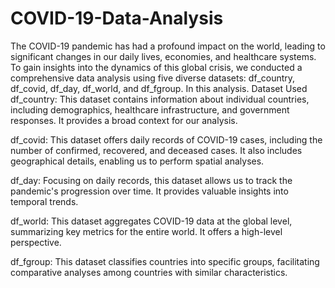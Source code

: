 # COVID-19-Data-Analysis
The COVID-19 pandemic has had a profound impact on the world, leading to significant changes in our daily lives, economies, and healthcare systems. To gain insights into the dynamics of this global crisis, we conducted a comprehensive data analysis using five diverse datasets: df_country, df_covid, df_day, df_world, and df_fgroup. In this analysis.
Dataset Used
df_country: This dataset contains information about individual countries, including demographics, healthcare infrastructure, and government responses. It provides a broad context for our analysis.

df_covid: This dataset offers daily records of COVID-19 cases, including the number of confirmed, recovered, and deceased cases. It also includes geographical details, enabling us to perform spatial analyses.

df_day: Focusing on daily records, this dataset allows us to track the pandemic's progression over time. It provides valuable insights into temporal trends.

df_world: This dataset aggregates COVID-19 data at the global level, summarizing key metrics for the entire world. It offers a high-level perspective.

df_fgroup: This dataset classifies countries into specific groups, facilitating comparative analyses among countries with similar characteristics.
